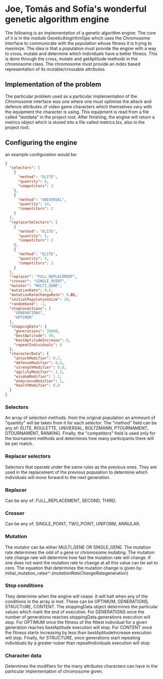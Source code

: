 # Joe, Tomás and Sofía's wonderful genetic algorithm engine

The following is an implementation of a genetic algorithm engine. The core of it is in the module GeneticAlogirthmGps which uses the Chromosome interface to communicate with the population whose fitness it is trying to meximize. The idea is that a population must provide the engine with a way to cross, mutate and determine which individuals have a better fitness. This is done through the cross, mutate and getAptitude methods in the chromosome class. The chromosome must provide an index based representation of its mutable/crossable attributes.

## Implementation of the problem

The particular problem used as a particular implementation of the Chromosome interface was one where one must optimize the attack and defence attributes of video game characters which themselves vary with the equipment the character is using. This equipment is read from a file called "testdata" in the project root. After finishing, the engine will return a metrics object which is stored into a file called metrics.tsv, also in the project root.

## Configuring the engine

an example configuration would be:

```json
{
  "selectors": [
    {
      "method": "ELITE",
      "quantity": 6,
      "competitors": 2
    },
    {
      "method": "UNIVERSAL",
      "quantity": 14,
      "competitors": 2
    }
  ],
  "replacerSelectors": [
    {
      "method": "ELITE",
      "quantity": 5,
      "competitors": 2
    },
    {
      "method": "ELITE",
      "quantity": 5,
      "competitors": 2
    }
  ],
  "replacer": "FULL_REPLACEMENT",
  "crosser": "SINGLE_POINT",
  "mutator": "MULTI_GENE",
  "mutationRate": 0.5,
  "mutationRateChangeRate": 0.01,
  "initialPopulationSize": 20,
  "randomSeed": -1,
  "stopConditions": [
    "GENERATIONS",
    "OPTIMUM"
  ],
  "stoppingData": {
    "generations": 30000,
    "bestAptitude": 50,
    "bestAptitudeIncrease": 0,
    "repeatIndividuals": 0
  },
  "characterData": {
    "attackModifier": 0.7,
    "defenseModifier": 0.3,
    "strengthModifier": 0.8,
    "agilityModifier": 1.2,
    "wisdomModifier": 1.1,
    "enduranceModifier": 1,
    "healthModifier": 0.8
  }
}
```

### Selectors
An array of selection methods. from the original population an ammount of "quantity" will be taken from it for each selector. The "method" field can be any of: ELITE, ROULETTE, UNIVERSAL, BOLTZMANN, PTOURNAMENT, DTOURNAMENT, RANKING. Finally, the "competitors" field is used only for the tournament methods and determines how many participants there will be per match.

### Replacer selectors
Selectors that operate under the same rules as the previous ones. They are used in the replacement of the previous population to determine which individuals will move forward to the next generation.

### Replacer
Can be any of: FULL_REPLACEMENT, SECOND, THIRD.

### Crosser
Can be any of: SINGLE_POINT, TWO_POINT, UNIFORM, ANNULAR.

### Mutation
The mutator can be either MULTI_GENE OR SINGLE_GENE. The mutation rate determines the odd of a gene or chromosome mutating. The mutation rate change rate will determine how fast the mutation rate will change. If one does not want the mutation rate to change at all this value can be set to cero. The equation that determines the mutation change is given by: initial_mutation_rate*e^-(mutationRateChangeRate*generation)

### Stop conditions
They determine when the engine will cease. It will halt when any of the conditions in the array is met. These can be OPTIMUM, GENERATIONS, STRUCTURE, CONTENT. The stoppingData object determines the particular values which mark the end of execution. For GENERATIONS once the number of generations reaches stoppingData.generations execution will stop. For OPTIMUM once the fitness of the fittest individual for a given generation reaches bestAptitude execution will stop. For CONTENT once the fitness starts increasing by less than bestAptitudeIncrease execution will stop. Finally, for STRUCTURE, once generations start repeating individuals by a greater nuber than repeatIndividuals execution will stop.

### Character data
Determines the modifiers for the many attributes characters can have in the particular implementation of chromosome given.
